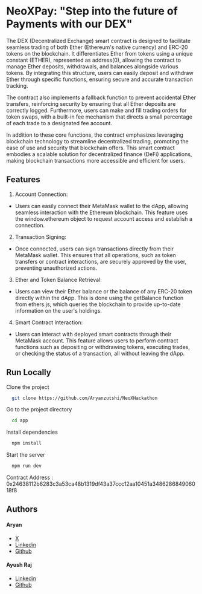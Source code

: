 
# NeoXPay: "Step into the future of Payments with our DEX"

The DEX (Decentralized Exchange) smart contract is designed to facilitate seamless trading of both Ether (Ethereum's native currency) and ERC-20 tokens on the blockchain. It differentiates Ether from tokens using a unique constant (ETHER), represented as address(0), allowing the contract to manage Ether deposits, withdrawals, and balances alongside various tokens. By integrating this structure, users can easily deposit and withdraw Ether through specific functions, ensuring secure and accurate transaction tracking.

The contract also implements a fallback function to prevent accidental Ether transfers, reinforcing security by ensuring that all Ether deposits are correctly logged. Furthermore, users can make and fill trading orders for token swaps, with a built-in fee mechanism that directs a small percentage of each trade to a designated fee account.

In addition to these core functions, the contract emphasizes leveraging blockchain technology to streamline decentralized trading, promoting the ease of use and security that blockchain offers. This smart contract embodies a scalable solution for decentralized finance (DeFi) applications, making blockchain transactions more accessible and efficient for users.


## Features

1) Account Connection:

- Users can easily connect their MetaMask wallet to the dApp, allowing seamless interaction with the Ethereum blockchain. This feature uses the window.ethereum object to request account access and establish a connection.

2) Transaction Signing:

- Once connected, users can sign transactions directly from their MetaMask wallet. This ensures that all operations, such as token transfers or contract interactions, are securely approved by the user, preventing unauthorized actions.

3) Ether and Token Balance Retrieval:

- Users can view their Ether balance or the balance of any ERC-20 token directly within the dApp. This is done using the getBalance function from ethers.js, which queries the blockchain to provide up-to-date information on the user's holdings.

4) Smart Contract Interaction:

- Users can interact with deployed smart contracts through their MetaMask account. This feature allows users to perform contract functions such as depositing or withdrawing tokens, executing trades, or checking the status of a transaction, all without leaving the dApp.

## Run Locally

Clone the project

```bash
  git clone https://github.com/Aryanzutshi/NeoXHackathon
```

Go to the project directory

```bash
  cd app
```

Install dependencies

```bash
  npm install
```

Start the server

```bash
  npm run dev
```

Contract Address : 0x24638112b6283c3a53ca48b1319df43a37ccc12aa10451a348628684906018f8


## Authors

#### Aryan
- [X](https://x.com/aryanzutshi12)
- [Linkedin](https://www.linkedin.com/in/aryanzutshi/)
- [Github](https://github.com/Aryanzutshi)

#### Ayush Raj
- [Linkedin](https://www.linkedin.com/in/ayush-raj-411529289/)
- [Github](https://github.com/ayush78490) 
